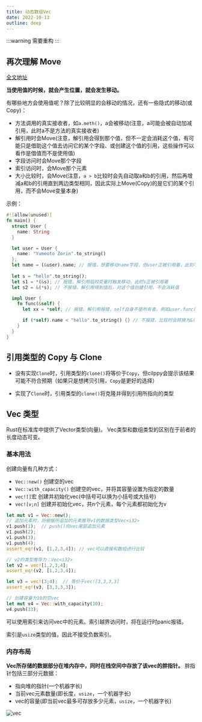 ```yaml
---
title: 动态数组Vec
date: 2022-10-13
outline: deep
---
```

:::warning
需要重构
:::

## 再次理解 Move
[全文地址](https://rust-book.junmajinlong.com/ch6/05_re_understand_move.html)

**当使用值的时候，就会产生位置，就会发生移动。**

有哪些地方会使用值呢？除了比较明显的会移动的情况，还有一些隐式的移动(或Copy)：
- 方法调用的真实接收者，如`a.meth()`，a会被移动(注意，a可能会被自动加减引用，此时a不是方法的真实接收者)
- 解引用时会Move(注意，解引用会得到那个值，但不一定会消耗这个值，有可能只是借助这个值去访问它的某个字段、或创建这个值的引用，这些操作可以看作是借值而不是使用值)
- 字段访问时会Move那个字段
- 索引访问时，会Move那个元素
- 大小比较时，会Move(注意，`a > b`比较时会先自动取a和b的引用，然后再增减a和b的引用直到两边类型相同，因此实际上Move(Copy)的是它们的某个引用，而不会Move变量本身)

示例：
```rust
#![allow(unused)]
fn main() {
  struct User {
    name: String
  }

  let user = User {
    name: "Yumeoto Zorin".to_string()
  };
  let name = (&user).name; // 报错，想要移动name字段，但user正被引用着，此刻不允许移走它的一部分
  
  let s = "hello".to_string();
  let s1 = *(&s); // 报错，解引用临时变量时触发移动，此时s正被引用着
  let s2 = &(*s); // 不报错，解引用得到值后，对这个值创建引用，不会消耗值

  impl User {
    fn func(&self) {
      let xx = *self; // 报错，解引用报错，self自身不是所有者，例如user.func()时，user才是所有者

      if (*self).name < "hello".to_string() {} // 不报错，比较时会转换为&((*self).name) < &("hello".to_string())
    }
  }
}
```

## 引用类型的 Copy 与 Clone
- 没有实现`Clone`时，引用类型的`clone()`将等价于`Copy`，但cilppy会提示该结果可能不符合预期（如果只是想拷贝引用，`Copy`是更好的选择）

- 实现了`Clone`时，引用类型的`clone()`将克隆并得到引用所指向的类型

## Vec 类型
Rust在标准库中提供了Vector类型(向量)。
Vec类型和数组类型的区别在于前者的长度动态可变。

### 基本用法
创建向量有几种方式：

- `Vec::new()` 创建空的vec
- `Vec::with_capacity()` 创建空的vec，并将其容量设置为指定的数量
- `vec![]`宏 创建并初始化vec(中括号可以换为小括号或大括号)
- `vec![v;n]` 创建并初始化vec，共n个元素，每个元素都初始化为v

```rust
let mut v1 = Vec::new();
// 追加元素时，将根据所追加的元素推导v1的数据类型Vec<i32>
v1.push(1);  // push()向vec尾部追加元素
v1.push(2);
v1.push(3);
v1.push(4);
assert_eq!(v1, [1,2,3,4]); // vec可以直接和数组进行比较

// v2的类型推导为：Vec<i32>
let v2 = vec![1,2,3,4];
assert_eq!(v2, [1,2,3,4]);

let v3 = vec!(3;4);  // 等价于vec![3,3,3,3]
assert_eq!(v3, [3,3,3,3]);

// 创建容量为10的空vec
let mut v4 = Vec::with_capacity(10);
v4.push(33);
```

可以使用索引来访问vec中的元素。索引越界访问时，将在运行时panic报错。

索引是`usize`类型的值，因此不接受负数索引。

### 内存布局
**Vec所存储的数据部分在堆内存中，同时在栈空间中存放了该vec的胖指针。** 胖指针包括三部分元数据：

- 指向堆的指针(一个机器字长)
- 当前vec元素数量(即长度，`usize`，一个机器字长)
- vec的容量(即当前vec最多可存放多少元素，`usize`，一个机器字长)

![vec](https://rust-book.junmajinlong.com/ch7/1608883508620.png)
